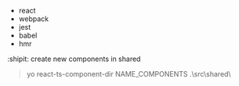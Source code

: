 [^note]:
  - react
  - webpack
  - jest
  - babel
  - hmr

:shipit: create new components in shared
> yo react-ts-component-dir NAME_COMPONENTS .\src\shared\
